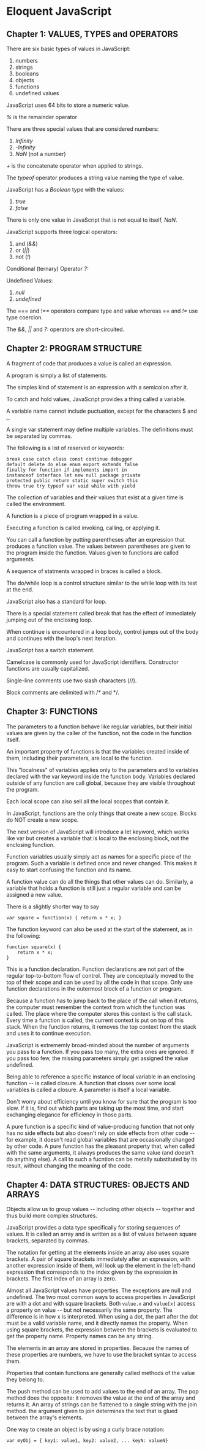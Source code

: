 # Eloquent JavaScript

## Chapter 1: VALUES, TYPES and OPERATORS

There are six basic types of values in JavaScript:

1. numbers
1. strings
1. booleans
1. objects
1. functions
1. undefined values

JavaScript uses 64 bits to store a numeric value.

_%_ is the remainder operator

There are three special values that are considered numbers:
    
1. _Infinity_
1. _-Infinity_
1. _NaN_ (not a number)

_+_ is the concatenate operator when applied to strings.

The _typeof_ operator produces a string value naming the type of value.

JavaScript has a _Boolean_ type with the values:
   
1. _true_
1. _false_

There is only one value in JavaScript that is not equal to itself, _NaN_.

JavaScript supports three logical operators:
    
1. and (_&&_)
1. or (_||_)
1. not (_!_)

Conditional (ternary) Operator _?:_

Undefined Values:

1. _null_
1. _undefined_

The _===_ and _!==_ operators compare type and value whereas _==_ and _!=_ use type coercion.

The _&&_, _||_ and _?:_ operators are short-circuited.


## Chapter 2: PROGRAM STRUCTURE

A fragment of code that produces a value is called an expression.

A program is simply a list of statements.

The simples kind of statement is an expression with a semicolon after it.

To catch and hold values, JavaScript provides a thing called a variable.

A variable name cannot include puctuation, except for the characters $ and _.

A single var statement may define multiple variables.  The definitions must be separated by commas.

The following is a list of reserved or keywords:

    break case catch class const continue debugger
    default delete do else enum export extends false
    finally for function if implements import in
    instanceof interface let new null package private
    protected public return static super switch this
    throw true try typeof var void while with yield

The collection of variables and their values that exist at a given time is called the environment.

A function is a piece of program wrapped in a value.

Executing a function is called invoking, calling, or applying it.

You can call a function by putting parentheses after an expression that produces a function value.  The values between parentheses are given to the program inside the function.  Values given to functions are called arguments.

A sequence of statments wrapped in braces is called a block.

The do/while loop is a control structure similar to the while loop with its test at the end.

JavaScript also has a standard for loop.

There is a special statement called break that has the effect of immediately jumping out of the enclosing loop.

When continue is encountered in a loop body, control jumps out of the body and continues with the loop's next iteration.

JavaScript has a switch statement.

Camelcase is commonly used for JavaScript identifiers.  Constructor functions are usually capitalized.

Single-line comments use two slash characters (//).

Block comments are delimited with /* and */.


## Chapter 3:  FUNCTIONS

The parameters to a function behave like regular variables, but their initial values are given by the caller of the function, not the code in the function itself.

An important property of functions is that the variables created inside of them, including their parameters, are local to the function.

This "localness" of variables applies only to the parameters and to variables declared with the var keyword inside the function body.  Variables declared outside of any function are call global, because they are visible throughout the program.

Each local scope can also sell all the local scopes that contain it.

In JavaScript, functions are the only things that create a new scope.  Blocks do NOT create a new scope.

The next version of JavaScript will introduce a let keyword, which works like var but creates a variable that is local to the enclosing block, not the enclosing function.

Function variables usually simply act as names for a specific piece of the program.  Such a variable is defined once and never changed.  This makes it easy to start confusing the function and its name.

A function value can do all the things that other values can do.  Similarly, a variable that holds a function is still just a regular variable and can be assigned a new value.

There is a slightly shorter way to say

    var square = function(x) { return x * x; }

The function keyword can also be used at the start of the statement, as in the following:

    function square(x) {
        return x * x;
    }

This is a function declaration.  Function declarations are not part of the regular top-to-bottom flow of control.  They are conceptually moved to the top of their scope and can be used by all the code in that scope.  Only use function declarations in the outermost block of a function or program.

Because a function has to jump back to the place of the call when it returns, the computer must remember the context from which the function was called.  The place where the computer stores this context is the call stack.  Every time a function is called, the current context is put on top of this stack.  When the function returns, it removes the top context from the stack and uses it to continue execution.

JavaScript is extrememly broad-minded about the number of arguments you pass to a function.  If you pass too many, the extra ones are ignored.  If you pass too few, the missing parameters simply get assigned the value undefined.

Being able to reference a specific instance of local variable in an enclosing function -- is called closure.  A function that closes over some local variables is called a closure.  A parameter is itself a local variable.

Don't worry about efficiency until you know for sure that the program is too slow.  If it is, find out which parts are taking up the most time, and start exchanging elegance for efficiency in those parts.

A pure function is a specific kind of value-producing function that not only has no side effects but also doesn't rely on side effects from other code -- for example, it doesn't read global variables that are occasionally changed by other code.  A pure function has the pleasant property that, when called with the same arguments, it always produces the same value (and doesn't do anything else).  A call to such a fucntion can be metally substituted by its result, without changing the meaning of the code.


## Chapter 4:  DATA STRUCTURES: OBJECTS AND ARRAYS

Objects allow us to group values -- including other objects -- together and thus build more complex structures.

JavaScript provides a data type specifically for storing sequences of values.  It is called an array and is written as a list of values between square brackets, separated by commas.

The notation for getting at the elements inside an array also uses square brackets.  A pair of square brackets immediately after an expression, with another expression inside of them, will look up the element in the left-hand expression that corresponds to the index given by the expression in brackets.  The first index of an array is zero.

Almost all JavaScript values have properties.  The exceptions are null and undefined.  The two most common ways to access properties in JavaScript are with a dot and with square brackets.  Both `value.x`  and `value[x]` access a property on value -- but not necessarily the same property.  The difference is in how x is interpreted.  When using a dot, the part after the dot must be a valid variable name, and it directly names the property.  When using square brackets, the expression between the brackets is evaluated to get the property name.  Property names can be any string.

The elements in an array are stored in properties.  Because the names of these properties are numbers, we have to use the bracket syntax to access them.

Properties that contain functions are generally called methods of the value they belong to.

The push method can be used to add values to the end of an array.  The pop method does the opposite: it removes the value at the end of the array and returns it.  An array of strings can be flattened to a single string with the join method.  the argument given to join determines the text that is glued between the array's elements.

One way to create an object is by using a curly brace notation:

    var myObj = { key1: value1, key2: value2, ... keyN: valueN}


